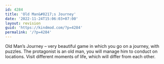 ```yaml
---
id: 4284
title: 'Old Man&#8217;s Journey'
date: '2022-11-24T15:06:03+07:00'
layout: revision
guid: 'https://kindmod.com/?p=4284'
permalink: '/?p=4284'
---
```


Old Man’s Journey – very beautiful game in which you go on a journey, with puzzles. The protagonist is an old man, you will manage him to conduct on locations. Visit different moments of life, which will differ from each other.